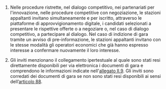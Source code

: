 1. Nelle procedure ristrette, nel dialogo competitivo, nei partenariati per l'innovazione, nelle procedure competitive con negoziazione, le stazioni appaltanti invitano simultaneamente e per iscritto, attraverso le piattaforme di approvvigionamento digitale, i candidati selezionati a presentare le rispettive offerte o a negoziare o, nel caso di dialogo competitivo, a partecipare al dialogo. Nel caso di indizione di gara tramite un avviso di pre-informazione, le stazioni appaltanti invitano con le stesse modalità gli operatori economici che già hanno espresso interesse a confermare nuovamente il loro interesse. 

2. Gli inviti menzionano il collegamento ipertestuale al quale sono stati resi direttamente disponibili per via elettronica i documenti di gara e comprendono le informazioni indicate nell'[allegato II.9](/index.html?section=attachment-2-9&version=1). Gli inviti sono corredati dei documenti di gara se non sono stati resi disponibili ai sensi dell’[articolo 88](/index.html?article=articolo-88&version=1). 
